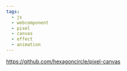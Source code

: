 ```yaml
---
tags:
  - js
  - webcomponent
  - pixel
  - canvas
  - effect
  - animation
---
```

https://github.com/hexagoncircle/pixel-canvas